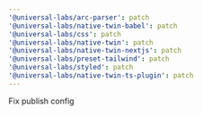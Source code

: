 ```yaml
---
'@universal-labs/arc-parser': patch
'@universal-labs/native-twin-babel': patch
'@universal-labs/css': patch
'@universal-labs/native-twin': patch
'@universal-labs/native-twin-nextjs': patch
'@universal-labs/preset-tailwind': patch
'@universal-labs/styled': patch
'@universal-labs/native-twin-ts-plugin': patch
---
```


Fix publish config

